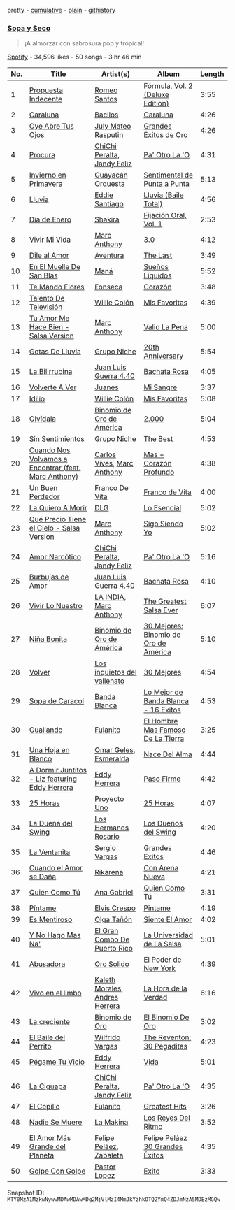 pretty - [cumulative](/playlists/cumulative/37i9dQZF1DX48FwbwX2U8a.md) - [plain](/playlists/plain/37i9dQZF1DX48FwbwX2U8a) - [githistory](https://github.githistory.xyz/mackorone/spotify-playlist-archive/blob/main/playlists/plain/37i9dQZF1DX48FwbwX2U8a)

### [Sopa y Seco](https://open.spotify.com/playlist/37i9dQZF1DX48FwbwX2U8a)

> ¡A almorzar con sabrosura pop y tropical!

[Spotify](https://open.spotify.com/user/spotify) - 34,596 likes - 50 songs - 3 hr 46 min

| No. | Title | Artist(s) | Album | Length |
|---|---|---|---|---|
| 1 | [Propuesta Indecente](https://open.spotify.com/track/5PycBIeabfvX3n9ILG7Vrv) | [Romeo Santos](https://open.spotify.com/artist/5lwmRuXgjX8xIwlnauTZIP) | [Fórmula, Vol\. 2 \(Deluxe Edition\)](https://open.spotify.com/album/17HsiXfqKUPoTP6Y5ebs1L) | 3:55 |
| 2 | [Caraluna](https://open.spotify.com/track/7DhYjNLksXZhbRQeheAums) | [Bacilos](https://open.spotify.com/artist/1mux8L6xg2Cmrc7k0wQczl) | [Caraluna](https://open.spotify.com/album/2bM009J81OBNisrMbFwBJj) | 4:26 |
| 3 | [Oye Abre Tus Ojos](https://open.spotify.com/track/3jBtJBsO6LCQ73fmnIOlLt) | [July Mateo Rasputin](https://open.spotify.com/artist/56zfXx0Uk6du1iFkewDvPi) | [Grandes Éxitos de Oro](https://open.spotify.com/album/09iPX55jYbjR0zHF4i1wYk) | 4:26 |
| 4 | [Procura](https://open.spotify.com/track/2q9udNV9NK0BL3q9p6TLxf) | [ChiChi Peralta](https://open.spotify.com/artist/5GNSVtCq2hiXDx7jUA5Iou), [Jandy Feliz](https://open.spotify.com/artist/3hz57XL7wSiPMO9g3k1CW6) | [Pa' Otro La 'O](https://open.spotify.com/album/1AwPrz3G3D1Xx9wiKHNmHX) | 4:31 |
| 5 | [Invierno en Primavera](https://open.spotify.com/track/15JgFCbjwYYmDOfQrelHHD) | [Guayacán Orquesta](https://open.spotify.com/artist/2pZ81eCkqxemIjqqfE1fhE) | [Sentimental de Punta a Punta](https://open.spotify.com/album/0MMzGqy6fMEb6ktGTuxEm2) | 5:13 |
| 6 | [Lluvia](https://open.spotify.com/track/54vtEWLZyP51FGh9R585Zo) | [Eddie Santiago](https://open.spotify.com/artist/5Wg6XnPTp0xXxFCjywwR9I) | [Lluvia \(Baile Total\)](https://open.spotify.com/album/4AgZZalEkba03Ww2hTl8cW) | 4:56 |
| 7 | [Dia de Enero](https://open.spotify.com/track/0OEBOJhSObnFuHuasXdt52) | [Shakira](https://open.spotify.com/artist/0EmeFodog0BfCgMzAIvKQp) | [Fijación Oral, Vol\. 1](https://open.spotify.com/album/3zHPYwiMJqa3hTBgk695Ae) | 2:53 |
| 8 | [Vivir Mi Vida](https://open.spotify.com/track/3QHMxEOAGD51PDlbFPHLyJ) | [Marc Anthony](https://open.spotify.com/artist/4wLXwxDeWQ8mtUIRPxGiD6) | [3.0](https://open.spotify.com/album/6vBpLg3T8bojcqzoKI6m0R) | 4:12 |
| 9 | [Dile al Amor](https://open.spotify.com/track/2Bhmj4XK33InfhqKPxcJ1v) | [Aventura](https://open.spotify.com/artist/1qto4hHid1P71emI6Fd8xi) | [The Last](https://open.spotify.com/album/57tmzh0hsnWU8znnvEWJbe) | 3:49 |
| 10 | [En El Muelle De San Blas](https://open.spotify.com/track/0mvocLIWUnT10znvIXwHGr) | [Maná](https://open.spotify.com/artist/7okwEbXzyT2VffBmyQBWLz) | [Sueños Líquidos](https://open.spotify.com/album/7ydFJUb1tmZPd6p4xIe10V) | 5:52 |
| 11 | [Te Mando Flores](https://open.spotify.com/track/2in1gSZtv2lRbcZUmN9aAl) | [Fonseca](https://open.spotify.com/artist/53KTldaJ8tHSkYU3nigfwP) | [Corazón](https://open.spotify.com/album/6O0WvW7JA4B02y8D9Kd3Bx) | 3:48 |
| 12 | [Talento De Televisión](https://open.spotify.com/track/3fRIuTih8bzc0vtY9fHhvF) | [Willie Colón](https://open.spotify.com/artist/7x5Slu7yTE5icZjNsc3OzW) | [Mis Favoritas](https://open.spotify.com/album/44rPp1bnN1eL9ld3QE1t9c) | 4:39 |
| 13 | [Tu Amor Me Hace Bien \- Salsa Version](https://open.spotify.com/track/3yEtuhGR8jOtusa29jWrhG) | [Marc Anthony](https://open.spotify.com/artist/4wLXwxDeWQ8mtUIRPxGiD6) | [Valio La Pena](https://open.spotify.com/album/4O3yvEN5II2yKWKBPtDLD7) | 5:00 |
| 14 | [Gotas De Lluvia](https://open.spotify.com/track/6sna5KCgNbt1ciZtVJCjzx) | [Grupo Niche](https://open.spotify.com/artist/1zng9JZpblpk48IPceRWs8) | [20th Anniversary](https://open.spotify.com/album/6quTUa9H2vITjPy9TArBvW) | 5:54 |
| 15 | [La Bilirrubina](https://open.spotify.com/track/4xzcXQrlMKwvv3kDpvBKWm) | [Juan Luis Guerra 4.40](https://open.spotify.com/artist/3nlpTZci9O5W8RsNoNH559) | [Bachata Rosa](https://open.spotify.com/album/3lRQHKkCpntPvEoqh3C3B0) | 4:05 |
| 16 | [Volverte A Ver](https://open.spotify.com/track/2ZqFfDwNjKvPu3USx3onhO) | [Juanes](https://open.spotify.com/artist/0UWZUmn7sybxMCqrw9tGa7) | [Mi Sangre](https://open.spotify.com/album/2HbvQeJXke68tjwOcsj8ne) | 3:37 |
| 17 | [Idilio](https://open.spotify.com/track/6VQ2fI8goSX8mpSvytXkXR) | [Willie Colón](https://open.spotify.com/artist/7x5Slu7yTE5icZjNsc3OzW) | [Mis Favoritas](https://open.spotify.com/album/44rPp1bnN1eL9ld3QE1t9c) | 5:08 |
| 18 | [Olvídala](https://open.spotify.com/track/3QorC3YeHA1zuGHwGCmBja) | [Binomio de Oro de América](https://open.spotify.com/artist/3yHLsTJ9OZ19qwY1Q5BEQJ) | [2.000](https://open.spotify.com/album/4CS4Z7cXj4VtuqBsvECU6c) | 5:04 |
| 19 | [Sin Sentimientos](https://open.spotify.com/track/4ubwzNjqHGaZZ5k06PDx1H) | [Grupo Niche](https://open.spotify.com/artist/1zng9JZpblpk48IPceRWs8) | [The Best](https://open.spotify.com/album/1b2HgTcfv1ocO7J83D1eIm) | 4:53 |
| 20 | [Cuando Nos Volvamos a Encontrar \(feat\. Marc Anthony\)](https://open.spotify.com/track/59hfezbTqi7I68O4OyLfcR) | [Carlos Vives](https://open.spotify.com/artist/4vhNDa5ycK0ST968ek7kRr), [Marc Anthony](https://open.spotify.com/artist/4wLXwxDeWQ8mtUIRPxGiD6) | [Más + Corazón Profundo](https://open.spotify.com/album/2YN1HrfqqAkts3D8DdVSHX) | 4:38 |
| 21 | [Un Buen Perdedor](https://open.spotify.com/track/0T7JubkdjBXNDVadRIq2ck) | [Franco De Vita](https://open.spotify.com/artist/4NEYQeEYBUjfaXgDQGvFvu) | [Franco de Vita](https://open.spotify.com/album/2ijctTdGOOLFI9wMzeG3jb) | 4:00 |
| 22 | [La Quiero A Morir](https://open.spotify.com/track/3rsVX2Pd8UkjqF2MAZqeif) | [DLG](https://open.spotify.com/artist/0z0w28IvsF1gsKhVAMbh9p) | [Lo Esencial](https://open.spotify.com/album/0xgbPkhH5Hvuqa0hBGjpj3) | 5:02 |
| 23 | [Qué Precio Tiene el Cielo \- Salsa Version](https://open.spotify.com/track/2MnKininlD8bY9ggRNSJ37) | [Marc Anthony](https://open.spotify.com/artist/4wLXwxDeWQ8mtUIRPxGiD6) | [Sigo Siendo Yo](https://open.spotify.com/album/70XO7jxoVIV9p9IFyjXGvJ) | 5:02 |
| 24 | [Amor Narcótico](https://open.spotify.com/track/7guVlnmdqpcFjJmwP6RSRr) | [ChiChi Peralta](https://open.spotify.com/artist/5GNSVtCq2hiXDx7jUA5Iou), [Jandy Feliz](https://open.spotify.com/artist/3hz57XL7wSiPMO9g3k1CW6) | [Pa' Otro La 'O](https://open.spotify.com/album/1AwPrz3G3D1Xx9wiKHNmHX) | 5:16 |
| 25 | [Burbujas de Amor](https://open.spotify.com/track/0TarPYIjJndYucFUOMce8P) | [Juan Luis Guerra 4.40](https://open.spotify.com/artist/3nlpTZci9O5W8RsNoNH559) | [Bachata Rosa](https://open.spotify.com/album/3lRQHKkCpntPvEoqh3C3B0) | 4:10 |
| 26 | [Vivir Lo Nuestro](https://open.spotify.com/track/4UXdWLgdsdmkeOFABIGwZY) | [LA INDIA](https://open.spotify.com/artist/3NIZFmehJM8YiGpCdihlck), [Marc Anthony](https://open.spotify.com/artist/4wLXwxDeWQ8mtUIRPxGiD6) | [The Greatest Salsa Ever](https://open.spotify.com/album/6exx6nGkNvyAsyjLhvaXh5) | 6:07 |
| 27 | [Niña Bonita](https://open.spotify.com/track/7LSdAF6AUKmcsUTy3747rh) | [Binomio de Oro de América](https://open.spotify.com/artist/3yHLsTJ9OZ19qwY1Q5BEQJ) | [30 Mejores: Binomio de Oro de América](https://open.spotify.com/album/1ciVNBJTfEynm4k1cjQluh) | 5:10 |
| 28 | [Volver](https://open.spotify.com/track/76k5BZctXgW2IyrYjKGNP6) | [Los inquietos del vallenato](https://open.spotify.com/artist/1i2sOJlmgkWrWx28rB17Bd) | [30 Mejores](https://open.spotify.com/album/3q8OdkyrGwVNUgiKTvvCZX) | 4:54 |
| 29 | [Sopa de Caracol](https://open.spotify.com/track/4V8uHuLaBRxQ02H4YNCOO7) | [Banda Blanca](https://open.spotify.com/artist/1Ykx49KpY0FqIXUwyuD3TJ) | [Lo Mejor de Banda Blanca \- 16 Exitos](https://open.spotify.com/album/696Y05qV9YgqTqA8gPmY20) | 4:53 |
| 30 | [Guallando](https://open.spotify.com/track/4jRxEVNituPZObHbCSBZL3) | [Fulanito](https://open.spotify.com/artist/0hD97064k3LBUrRvfT42SE) | [El Hombre Mas Famoso De La Tierra](https://open.spotify.com/album/59IdVahjfUKyRxPcGiAp98) | 3:25 |
| 31 | [Una Hoja en Blanco](https://open.spotify.com/track/3G5OfJVzos5wI0L09oyTOW) | [Omar Geles](https://open.spotify.com/artist/19ufHMEaPSvoM3iIVk8sTR), [Esmeralda](https://open.spotify.com/artist/58yU6MSNwlAbu5NRnLOzFu) | [Nace Del Alma](https://open.spotify.com/album/7CL4FmomsC1pPNHNs1mXjW) | 4:44 |
| 32 | [A Dormir Juntitos \- Liz featuring Eddy Herrera](https://open.spotify.com/track/3mra5ShNolELD0KNrMQo9D) | [Eddy Herrera](https://open.spotify.com/artist/4yNdrUaF54csrLixVTnqzC) | [Paso Firme](https://open.spotify.com/album/2PTAdKOYVSne2pTCLnjRtP) | 4:42 |
| 33 | [25 Horas](https://open.spotify.com/track/5fq4jxlqyjAVFLOB0lZIdT) | [Proyecto Uno](https://open.spotify.com/artist/6w1XCiB8efbfnusJ2jzmvu) | [25 Horas](https://open.spotify.com/album/0zBYmCiHOfrng2FYSeWPUr) | 4:07 |
| 34 | [La Dueña del Swing](https://open.spotify.com/track/4ZF74uJy2XGgVx8TUeYjZ8) | [Los Hermanos Rosario](https://open.spotify.com/artist/40FzPNKgu0k9VMvvidiKCl) | [Los Dueños del Swing](https://open.spotify.com/album/6ZQf6jgUi4K33aCD04SAYw) | 4:20 |
| 35 | [La Ventanita](https://open.spotify.com/track/5CmVYFZinikaqh9Mf2J1Xl) | [Sergio Vargas](https://open.spotify.com/artist/4EzD52bDFGZTEeEucKHtDs) | [Grandes Exitos](https://open.spotify.com/album/7jOSnwx4l31yUCmcE3qElN) | 4:46 |
| 36 | [Cuando el Amor se Daña](https://open.spotify.com/track/4uq7AHJBZbXE6jqIVqQD5A) | [Rikarena](https://open.spotify.com/artist/2Z0C8UvMoiixS0cRV8Urtr) | [Con Arena Nueva](https://open.spotify.com/album/3s4SgRWrFjQYwpEki8HZI5) | 4:21 |
| 37 | [Quién Como Tú](https://open.spotify.com/track/0ElaCi1Qf86iEWhsxCw5h5) | [Ana Gabriel](https://open.spotify.com/artist/41ESHLayJ5sDKjAOv6cMhe) | [Quien Como Tú](https://open.spotify.com/album/4r2m65IXlmzhi06V5V9Cs5) | 3:31 |
| 38 | [Píntame](https://open.spotify.com/track/7gNI9f8NTCU6hLV0pLkTT7) | [Elvis Crespo](https://open.spotify.com/artist/1c22GXH30ijlOfXhfLz9Df) | [Pintame](https://open.spotify.com/album/1JyYGBfd7EIVXtKyaOcyLB) | 4:19 |
| 39 | [Es Mentiroso](https://open.spotify.com/track/2AR6gN4QVBdJ8iw2KSG7fQ) | [Olga Tañón](https://open.spotify.com/artist/4pv1Jo4PbYI8LMADJoTWjE) | [Siente El Amor](https://open.spotify.com/album/4IlAVoLQ0uqWQaY4DaAL6R) | 4:02 |
| 40 | [Y No Hago Mas Na'](https://open.spotify.com/track/4fHYtAHpAmsFDq7kTLzgh5) | [El Gran Combo De Puerto Rico](https://open.spotify.com/artist/6nnspeopmJAG07xOxHmqTu) | [La Universidad de La Salsa](https://open.spotify.com/album/4DsJh2ZUJMbAIZ3tdpI6Zf) | 5:01 |
| 41 | [Abusadora](https://open.spotify.com/track/0Pr05tDGNCf4f8Fe8ubSJ4) | [Oro Solido](https://open.spotify.com/artist/7wLYNBd1fXGEKSLJMNnlt4) | [El Poder de New York](https://open.spotify.com/album/4pqxqBDUI1WnJXItH0SFji) | 4:39 |
| 42 | [Vivo en el limbo](https://open.spotify.com/track/6qvCE9WhoF57af6boMwaOz) | [Kaleth Morales](https://open.spotify.com/artist/1JzCCMAjM3FCr9eM3jp0uH), [Andres Herrera](https://open.spotify.com/artist/2b7FVYTLTkP4YTT0VokeJU) | [La Hora de la Verdad](https://open.spotify.com/album/3Go9Lvj1m9UOzidlfDOFVA) | 6:16 |
| 43 | [La creciente](https://open.spotify.com/track/3r7LYQ2EhCw0CwaF5SeF9M) | [Binomio de Oro](https://open.spotify.com/artist/6n21XaDAuqpceTXBiypR9W) | [El Binomio De Oro](https://open.spotify.com/album/2rJWmvIzl9Bh87tU0V3Xhh) | 3:02 |
| 44 | [El Baile del Perrito](https://open.spotify.com/track/2XESoQVXG9ssxyjxXSrmxo) | [Wilfrido Vargas](https://open.spotify.com/artist/5LCDv4TvYRQD5ehflOBEh4) | [The Reventon: 30 Pegaditas](https://open.spotify.com/album/1BVdrfS67jHUUNBF4epJeD) | 4:23 |
| 45 | [Pégame Tu Vicio](https://open.spotify.com/track/0DLaQPP83EMpgmbiEuzwM4) | [Eddy Herrera](https://open.spotify.com/artist/4yNdrUaF54csrLixVTnqzC) | [Vida](https://open.spotify.com/album/29eoBGwO0kyHR7Vu5NiyO9) | 5:01 |
| 46 | [La Ciguapa](https://open.spotify.com/track/6Fu5E5nuKfVOecwBmWLi7O) | [ChiChi Peralta](https://open.spotify.com/artist/5GNSVtCq2hiXDx7jUA5Iou), [Jandy Feliz](https://open.spotify.com/artist/3hz57XL7wSiPMO9g3k1CW6) | [Pa' Otro La 'O](https://open.spotify.com/album/1AwPrz3G3D1Xx9wiKHNmHX) | 4:35 |
| 47 | [El Cepillo](https://open.spotify.com/track/2EWZswsvSERfAWzXPE2trG) | [Fulanito](https://open.spotify.com/artist/0hD97064k3LBUrRvfT42SE) | [Greatest Hits](https://open.spotify.com/album/2se2DHy9J2L20JV02zwQHx) | 3:26 |
| 48 | [Nadie Se Muere](https://open.spotify.com/track/2BnphYbwrZvdrGnc1A9kUe) | [La Makina](https://open.spotify.com/artist/4SlusIRNswGYkTjhflokfX) | [Los Reyes Del Ritmo](https://open.spotify.com/album/16fBXAobpXR3CMdoln0h3o) | 3:52 |
| 49 | [El Amor Más Grande del Planeta](https://open.spotify.com/track/1NUCgLFBPg0R4B6IPUcieM) | [Felipe Peláez](https://open.spotify.com/artist/6dexNK5MjEL8UvmA5MjSgg), [Zabaleta](https://open.spotify.com/artist/234WpokzuaWmbfhdocebBU) | [Felipe Peláez 30 Grandes Éxitos](https://open.spotify.com/album/0f5F611gI9fLfW7N9wr5Zw) | 4:35 |
| 50 | [Golpe Con Golpe](https://open.spotify.com/track/0uy25GJVvIL2qhCYoR676k) | [Pastor Lopez](https://open.spotify.com/artist/6Ud6RjvNXVe39mKiGUb7zE) | [Exito](https://open.spotify.com/album/47KNauaaXrTkZ6GcR1ggRF) | 3:33 |

Snapshot ID: `MTY0MzA1MzkwNywwMDAwMDAwMDg2MjVlMzI4MmJkYzhkOTQ2YmQ4ZDJmNzA5MDEzMGQw`
